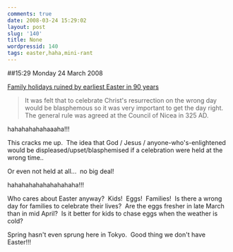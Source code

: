 ```yaml
---
comments: true
date: 2008-03-24 15:29:02
layout: post
slug: '140'
title: None
wordpressid: 140
tags: easter,haha,mini-rant
---
```


##15:29 Monday 24 March 2008

[Family holidays ruined by earliest Easter in 90 years](http://www.dailymail.co.uk/pages/live/articles/news/news.html?in_article_id=540511&in_page_id=1770)


> It was felt that to celebrate Christ's resurrection on the wrong day would be blasphemous so it was very important to get the day right. The general rule was agreed at the Council of Nicea in 325 AD.


hahahahahahaaaha!!!

This cracks me up.  The idea that God / Jesus / anyone-who's-enlightened would be displeased/upset/blasphemised if a celebration were held at the wrong time..

Or even not held at all...  no big deal!

hahahahahahahahahaha!!!

Who cares about Easter anyway?  Kids!  Eggs!  Families!  Is there a wrong day for families to celebrate their lives?  Are the eggs fresher in late March than in mid April?  Is it better for kids to chase eggs when the weather is cold?

Spring hasn't even sprung here in Tokyo.  Good thing we don't have Easter!!!
